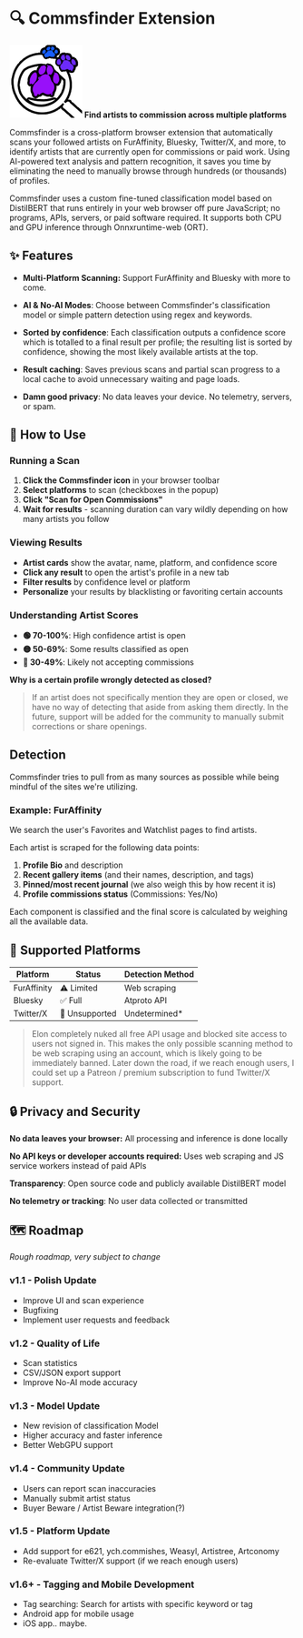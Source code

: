 
# 🔍 Commsfinder Extension

![Commsfinder](logos/commsfinder_outline.png) **Find artists to commission across multiple platforms**

Commsfinder is a cross-platform browser extension that automatically scans your followed artists on FurAffinity, Bluesky, Twitter/X, and more, to identify artists that are currently open for commissions or paid work. Using AI-powered text analysis and pattern recognition, it saves you time by eliminating the need to manually browse through hundreds (or thousands) of profiles.

Commsfinder uses a custom fine-tuned classification model based on DistilBERT that runs entirely in your web browser off pure JavaScript; no programs, APIs, servers, or paid software required. It supports both CPU and GPU inference through Onnxruntime-web (ORT).

## ✨ Features

- **Multi-Platform Scanning:** Support FurAffinity and Bluesky with more to come.

- **AI & No-AI Modes**: Choose between Commsfinder's classification model or simple pattern detection using regex and keywords.

- **Sorted by confidence**: Each classification outputs a confidence score which is totalled to a final result per profile; the resulting list is sorted by confidence, showing the most likely available artists at the top.

- **Result caching**: Saves previous scans and partial scan progress to a local cache to avoid unnecessary waiting and page loads.

- **Damn good privacy**: No data leaves your device. No telemetry, servers, or spam.

## 📖 How to Use

### Running a Scan

1. **Click the Commsfinder icon** in your browser toolbar
2. **Select platforms** to scan (checkboxes in the popup)
3. **Click "Scan for Open Commissions"**
4. **Wait for results** - scanning duration can vary wildly depending on how many artists you follow

### Viewing Results

- **Artist cards** show the avatar, name, platform, and confidence score
- **Click any result** to open the artist's profile in a new tab
- **Filter results** by confidence level or platform
- **Personalize** your results by blacklisting or favoriting certain accounts

### Understanding Artist Scores

- **🟢 70-100%**: High confidence artist is open
- **🟡 50-69%**: Some results classified as open
- **🔴 30-49%**: Likely not accepting commissions

**Why is a certain profile wrongly detected as closed?**
> If an artist does not specifically mention they are open or closed, we have no way of detecting that aside from asking them directly.
> In the future, support will be added for the community to manually submit corrections or share openings.

## Detection

Commsfinder tries to pull from as many sources as possible while being mindful of the sites we're utilizing.

### Example: FurAffinity

We search the user's Favorites and Watchlist pages to find artists.

Each artist is scraped for the following data points:

1. **Profile Bio** and description
2. **Recent gallery items** (and their names, description, and tags)
3. **Pinned/most recent journal** (we also weigh this by how recent it is)
4. **Profile commissions status** (Commissions: Yes/No)

Each component is classified and the final score is calculated by weighing all the available data.

## 🎨 Supported Platforms

| Platform | Status | Detection Method |
|----------|--------|------------------|
| FurAffinity | ⚠️ Limited | Web scraping |
| Bluesky | ✅ Full | Atproto API |
| Twitter/X | 🚫 Unsupported | Undetermined* |

> Elon completely nuked all free API usage and blocked site access to users not signed in.
> This makes the only possible scanning method to be web scraping using an account, which is likely going to be immediately banned.
> Later down the road, if we reach enough users, I could set up a Patreon / premium subscription to fund Twitter/X support.

## 🔒 Privacy and Security

**No data leaves your browser:** All processing and inference is done locally

**No API keys or developer accounts required:** Uses web scraping and JS service workers instead of paid APIs

**Transparency**: Open source code and publicly available DistilBERT model

**No telemetry or tracking**: No user data collected or transmitted

## 🗺️ Roadmap

*Rough roadmap, very subject to change*

### v1.1 - Polish Update

- Improve UI and scan experience
- Bugfixing
- Implement user requests and feedback

### v1.2 - Quality of Life

- Scan statistics
- CSV/JSON export support
- Improve No-AI mode accuracy

### v1.3 - Model Update

- New revision of classification Model
- Higher accuracy and faster inference
- Better WebGPU support

### v1.4 - Community Update

- Users can report scan inaccuracies
- Manually submit artist status
- Buyer Beware / Artist Beware integration(?)

### v1.5 - Platform Update

- Add support for e621, ych.commishes, Weasyl, Artistree, Artconomy
- Re-evaluate Twitter/X support (if we reach enough users)

### v1.6+ - Tagging and Mobile Development

- Tag searching: Search for artists with specific keyword or tag
- Android app for mobile usage
- iOS app.. maybe.
